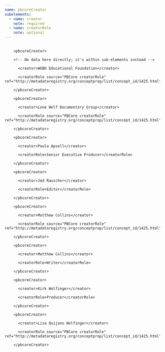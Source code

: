 ```yaml
---
name: pbcoreCreator
subelements:
  - name: creator
    note: required
  - name: creatorRole
    note: optional
---
```

<pre>
  <code>
    &lt;pbcoreCreator&gt;<br>
    &lt;!-- No data here directly; it's within sub-elements instead --&gt;<br>
      &lt;creator&gt;WGBH Educational Foundation&lt;/creator&gt;<br>
      &lt;creatorRole source=&quot;PBCore creatorRole&quot; ref=&quot;http://metadataregistry.org/conceptprop/list/concept_id/1425.html&quot;&gt;Producer&lt;/creatorRole&gt;<br>
    &lt;/pbcoreCreator&gt;<br>
    &lt;pbcoreCreator&gt;<br>
      &lt;creator&gt;Lone Wolf Documentary Group&lt;/creator&gt;<br>
      &lt;creatorRole source=&quot;PBCore creatorRole&quot; ref=&quot;http://metadataregistry.org/conceptprop/list/concept_id/1425.html&quot;&gt;Producer&lt;/creatorRole&gt;<br>
    &lt;/pbcoreCreator&gt;<br>
    &lt;pbcoreCreator&gt;<br>
      &lt;creator&gt;Paula Apsell&lt;/creator&gt;<br>
      &lt;creatorRole&gt;Senior Executive Producer&lt;/creatorRole&gt;<br>
    &lt;/pbcoreCreator&gt;<br>
    &lt;pbcoreCreator&gt;<br>
      &lt;creator&gt;Jed Rauscher&lt;/creator&gt;<br>
      &lt;creatorRole&gt;Editor&lt;/creatorRole&gt;<br>
    &lt;/pbcoreCreator&gt;<br>
    &lt;pbcoreCreator&gt;<br>
      &lt;creator&gt;Matthew Collins&lt;/creator&gt;<br>
      &lt;creatorRole source=&quot;PBCore creatorRole&quot; ref=&quot;http://metadataregistry.org/conceptprop/list/concept_id/1425.html&quot;&gt;Producer&lt;/creatorRole&gt;<br>
    &lt;/pbcoreCreator&gt;<br>
    &lt;pbcoreCreator&gt;<br>
      &lt;creator&gt;Matthew Collins&lt;/creator&gt;<br>
      &lt;creatorRole&gt;Writer&lt;/creatorRole&gt;<br>
    &lt;/pbcoreCreator&gt;<br>
    &lt;pbcoreCreator&gt;<br>
      &lt;creator&gt;Kirk Wolfinger&lt;/creator&gt;<br>
      &lt;creatorRole&gt;Producer&lt;/creatorRole&gt;<br>
    &lt;/pbcoreCreator&gt;<br>
    &lt;pbcoreCreator&gt;<br>
      &lt;creator&gt;Lisa Quijano Wolfinger&lt;/creator&gt;<br>
      &lt;creatorRole source=&quot;PBCore creatorRole&quot; ref=&quot;http://metadataregistry.org/conceptprop/list/concept_id/1425.html&quot;&gt;Producer&lt;/creatorRole&gt;<br>
    &lt;/pbcoreCreator&gt;<br>
  </code>
</pre>
